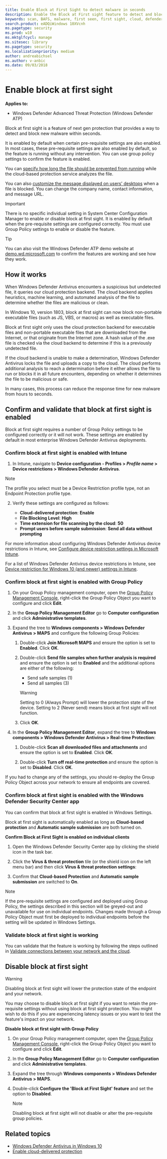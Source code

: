 ```yaml
---
title: Enable Block at First Sight to detect malware in seconds
description: Enable the Block at First sight feature to detect and block malware within seconds, and validate that it is configured correctly.
keywords: scan, BAFS, malware, first seen, first sight, cloud, defender
search.product: eADQiWindows 10XVcnh
ms.pagetype: security
ms.prod: w10
ms.mktglfcycl: manage
ms.sitesec: library
ms.pagetype: security
ms.localizationpriority: medium
author: andreabichsel
ms.author: v-anbic
ms.date: 09/03/2018
---
```


# Enable block at first sight

**Applies to:**

- Windows Defender Advanced Threat Protection (Windows Defender ATP)

Block at first sight is a feature of next gen protection that provides a way to detect and block new malware within seconds.

It is enabled by default when certain pre-requisite settings are also enabled. In most cases, these pre-requisite settings are also enabled by default, so the feature is running without any intervention. You can use group policy settings to confirm the feature is enabled.

You can [specify how long the file should be prevented from running](configure-cloud-block-timeout-period-windows-defender-antivirus.md) while the cloud-based protection service analyzes the file.

You can also [customize the message displayed on users' desktops](https://docs.microsoft.com/en-us/windows/security/threat-protection/windows-defender-security-center/wdsc-customize-contact-information) when a file is blocked. You can change the company name, contact information, and message URL.

> [!IMPORTANT]
> There is no specific individual setting in System Center Configuration Manager to enable or disable block at first sight. It is enabled by default when the pre-requisite settings are configured correctly. You must use Group Policy settings to enable or disable the feature.

>[!TIP]
>You can also visit the Windows Defender ATP demo website at [demo.wd.microsoft.com](https://demo.wd.microsoft.com?ocid=cx-wddocs-testground) to confirm the features are working and see how they work.

## How it works

When Windows Defender Antivirus encounters a suspicious but undetected file, it queries our cloud protection backend. The cloud backend applies heuristics, machine learning, and automated analysis of the file to determine whether the files are malicious or clean.

In Windows 10, version 1803, block at first sight can now block non-portable executable files (such as JS, VBS, or macros) as well as executable files.

Block at first sight only uses the cloud protection backend for executable files and non-portable executable files that are downloaded from the Internet, or that originate from the Internet zone. A hash value of the .exe file is checked via the cloud backend to determine if this is a previously undetected file.

If the cloud backend is unable to make a determination, Windows Defender Antivirus locks the file and uploads a copy to the cloud. The cloud performs additional analysis to reach a determination before it either allows the file to run or blocks it in all future encounters, depending on whether it determines the file to be malicious or safe.

In many cases, this process can reduce the response time for new malware from hours to seconds.

## Confirm and validate that block at first sight is enabled

Block at first sight requires a number of Group Policy settings to be configured correctly or it will not work. These settings are enabled by default in most enterprise Windows Defender Antivirus deployments.

### Confirm block at first sight is enabled with Intune

1. In Intune, navigate to **Device configuration - Profiles > *Profile name* > Device restrictions > Windows Defender Antivirus**.

> [!NOTE]
> The profile you select must be a Device Restriction profile type, not an Endpoint Protection profile type.

2. Verify these settings are configured as follows:

   - **Cloud-delivered protection**: **Enable**
   - **File Blocking Level**: **High**
   - **Time extension for file scanning by the cloud**: **50**
   - **Prompt users before sample submission**: **Send all data without prompting**

For more information about configuring Windows Defender Antivirus device restrictions in Intune, see [Configure device restriction settings in Microsoft Intune](https://docs.microsoft.com/en-us/intune/device-restrictions-configure).

For a list of Windows Defender Antivirus device restrictions in Intune, see [Device restriction for Windows 10 (and newer) settings in Intune](https://docs.microsoft.com/en-us/intune/device-restrictions-windows-10#windows-defender-antivirus).

### Confirm block at first sight is enabled with Group Policy

1. On your Group Policy management computer, open the [Group Policy Management Console](https://technet.microsoft.com/library/cc731212.aspx), right-click the Group Policy Object you want to configure and click **Edit**.

2. In the **Group Policy Management Editor** go to **Computer configuration** and click **Administrative templates**.

3. Expand the tree to **Windows components > Windows Defender Antivirus > MAPS** and configure the following Group Policies:

    1. Double-click **Join Microsoft MAPS** and ensure the option is set to **Enabled**. Click **OK**.

    2. Double-click **Send file samples when further analysis is required** and ensure the option is set to **Enabled** and the additional options are either of the following:

        - Send safe samples (1)
        - Send all samples (3)

        > [!WARNING]
        > Setting to 0 (Always Prompt) will lower the protection state of the device. Setting to 2 (Never send) means block at first sight will not function.

    3. Click **OK**.

4. In the **Group Policy Management Editor**, expand the tree to **Windows components > Windows Defender Antivirus > Real-time Protection**:

    1. Double-click **Scan all downloaded files and attachments** and ensure the option is set to **Enabled**. Click **OK**.

    2. Double-click **Turn off real-time protection** and ensure the option is set to **Disabled**. Click **OK**.

If you had to change any of the settings, you should re-deploy the Group Policy Object across your network to ensure all endpoints are covered.

### Confirm block at first sight is enabled with the Windows Defender Security Center app

You can confirm that block at first sight is enabled in Windows Settings.

Block at first sight is automatically enabled as long as **Cloud-based protection** and **Automatic sample submission** are both turned on.

**Confirm Block at First Sight is enabled on individual clients**

1. Open the Windows Defender Security Center app by clicking the shield icon in the task bar.

2. Click the **Virus & threat protection** tile (or the shield icon on the left menu bar) and then click **Virus & threat protection settings**:
 
3. Confirm that **Cloud-based Protection** and **Automatic sample submission** are switched to **On**.

> [!NOTE]
> If the pre-requisite settings are configured and deployed using Group Policy, the settings described in this section will be greyed-out and unavailable for use on individual endpoints. Changes made through a Group Policy Object must first be deployed to individual endpoints before the setting will be updated in Windows Settings.

### Validate block at first sight is working

You can validate that the feature is working by following the steps outlined in [Validate connections between your network and the cloud](configure-network-connections-windows-defender-antivirus.md#validate).

## Disable block at first sight

> [!WARNING]
> Disabling block at first sight will lower the protection state of the endpoint and your network.

You may choose to disable block at first sight if you want to retain the pre-requisite settings without using block at first sight protection. You might wish to do this if you are experiencing latency issues or you want to test the feature's impact on your network.

**Disable block at first sight with Group Policy**

1. On your Group Policy management computer, open the [Group Policy Management Console](https://technet.microsoft.com/library/cc731212.aspx), right-click the Group Policy Object you want to configure and click **Edit**.

2. In the **Group Policy Management Editor** go to **Computer configuration** and click **Administrative templates**.

3. Expand the tree through **Windows components > Windows Defender Antivirus > MAPS**.

4. Double-click **Configure the 'Block at First Sight' feature** and set the option to **Disabled**.

    > [!NOTE]
    > Disabling block at first sight will not disable or alter the pre-requisite group policies.

## Related topics

- [Windows Defender Antivirus in Windows 10](windows-defender-antivirus-in-windows-10.md)
- [Enable cloud-delivered protection](enable-cloud-protection-windows-defender-antivirus.md)
